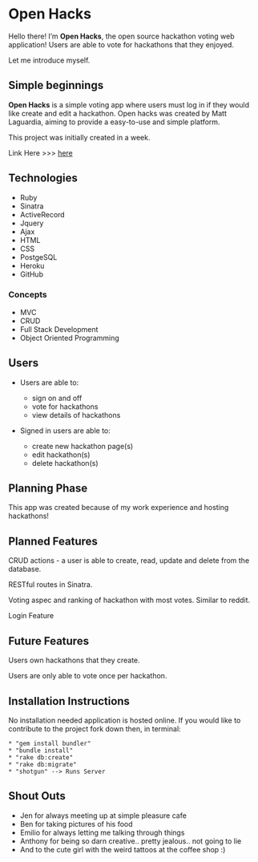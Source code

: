 # Open Hacks

Hello there! I’m **Open Hacks**, the open source hackathon voting web application! Users are able to vote for hackathons that they enjoyed.

Let me introduce myself.



## Simple beginnings

**Open Hacks** is a simple voting app where users must log in if they would like create and edit a hackathon. Open hacks was created by Matt Laguardia, aiming to provide a easy-to-use and simple platform.

This project was initially created in a week.

Link Here >>> [here](http://daringfireball.net/projects/markdown/syntax)

## Technologies

* Ruby
* Sinatra
* ActiveRecord
* Jquery
* Ajax
* HTML
* CSS
* PostgeSQL
* Heroku
* GitHub

### Concepts
* MVC
* CRUD
* Full Stack Development
* Object Oriented Programming

## Users

* Users are able to:
	* sign on and off
	* vote for hackathons
	* view details of hackathons

* Signed in users are able to:
	* create new hackathon page(s)
	* edit hackathon(s)
	* delete hackathon(s)


## Planning Phase

This app was created because of my work experience and hosting hackathons!

## Planned Features

CRUD actions - a user is able to create, read, update and delete from the database.

RESTful routes in Sinatra.

Voting aspec and ranking of hackathon with most votes. Similar to reddit.

Login Feature

## Future Features

Users own hackathons that they create.

Users are only able to vote once per hackathon.

## Installation Instructions
No installation needed application is hosted online. If you would like to contribute to the project fork down then, in terminal:

	* "gem install bundler"
	* "bundle install"
	* "rake db:create"
	* "rake db:migrate"
	* "shotgun" --> Runs Server

## Shout Outs
* Jen for always meeting up at simple pleasure cafe
* Ben for taking pictures of his food
* Emilio for always letting me talking through things
* Anthony for being so darn creative.. pretty jealous.. not going to lie
* And to the cute girl with the weird tattoos at the coffee shop :)
